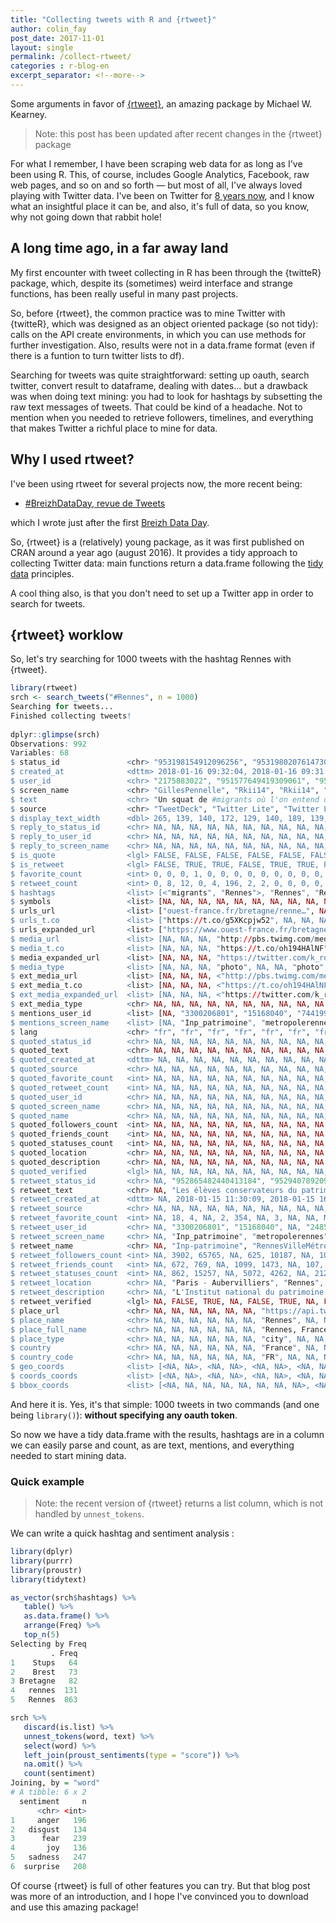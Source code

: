 ```yaml
---
title: "Collecting tweets with R and {rtweet}"
author: colin_fay
post_date: 2017-11-01
layout: single
permalink: /collect-rtweet/
categories : r-blog-en
excerpt_separator: <!--more-->
---
```


Some arguments in favor of [{rtweet}](https://CRAN.R-project.org/package=rtweet ), an amazing package by Michael W. Kearney. 

<!--more-->

> Note: this post has been updated after recent changes in the {rtweet} package

For what I remember, I have been scraping web data for as long as I've been using R. This, of course, includes Google Analytics, Facebook, raw web pages, and so on and so forth — but most of all, I've always loved playing with Twitter data. I've been on Twitter for [8 years now](https://twitter.com/_ColinFay/status/922304944971173888), and I know what an insightful place it can be, and also, it's full of data, so you know, why not going down that rabbit hole! 

## A long time ago, in a far away land

My first encounter with tweet collecting in R has been through the {twitteR} package, which, despite its (sometimes) weird interface and strange functions, has been really useful in many past projects.

So, before {rtweet}, the common practice was to mine Twitter with {twitteR}, which was designed as an object oriented package (so not tidy): calls on the API create environments, in which you can use methods for further investigation. Also, results were not in a data.frame format (even if there is a funtion to turn twitter lists to df). 

Searching for tweets was quite straightforward: setting up oauth, search twitter, convert result to dataframe, dealing with dates... but a drawback was when doing text mining: you had to look for hashtags by subsetting the raw text messages of tweets. That could be kind of a headache. Not to mention when you needed to retrieve followers, timelines, and everything that makes Twitter a richful place to mine for data. 

## Why I used rtweet? 


I've been using rtweet for several projects now, the more recent being: 

+ [#BreizhDataDay, revue de Tweets](http://breizhdataclub.org/breizhdataday-revue-de-tweets/) 

which I wrote just after the first [Breizh Data Day](https://breizhdataday.github.io/). 

So, {rtweet} is a (relatively) young package, as it was first published on CRAN around a year ago (august 2016). It provides a tidy approach to collecting Twitter data: main functions return a data.frame following the [tidy data](http://vita.had.co.nz/papers/tidy-data.html) principles.

A cool thing also, is that you don't need to set up a Twitter app in order to search for tweets.

## {rtweet} worklow

So, let's try searching for 1000 tweets with the hashtag Rennes with {rtweet}.

```r
library(rtweet)
srch <- search_tweets("#Rennes", n = 1000)
Searching for tweets...
Finished collecting tweets!
  
dplyr::glimpse(srch)
Observations: 992
Variables: 68
$ status_id               <chr> "953198154912096256", "953198020761473025", "953197760425152512...
$ created_at              <dttm> 2018-01-16 09:32:04, 2018-01-16 09:31:32, 2018-01-16 09:30:30,...
$ user_id                 <chr> "2175883022", "951577649419309061", "951577649419309061", "3558...
$ screen_name             <chr> "GillesPennelle", "Rkii14", "Rkii14", "k_rol18Quai", "Loulou183...
$ text                    <chr> "Un squat de #migrants où l'on entend des femmes hurler à proxi...
$ source                  <chr> "TweetDeck", "Twitter Lite", "Twitter Lite", "Twitter for iPhon...
$ display_text_width      <dbl> 265, 139, 140, 172, 129, 140, 189, 139, 216, 68, 68, 95, 214, 2...
$ reply_to_status_id      <chr> NA, NA, NA, NA, NA, NA, NA, NA, NA, NA, NA, NA, NA, NA, NA, NA,...
$ reply_to_user_id        <chr> NA, NA, NA, NA, NA, NA, NA, NA, NA, NA, NA, NA, NA, NA, NA, NA,...
$ reply_to_screen_name    <chr> NA, NA, NA, NA, NA, NA, NA, NA, NA, NA, NA, NA, NA, NA, NA, NA,...
$ is_quote                <lgl> FALSE, FALSE, FALSE, FALSE, FALSE, FALSE, FALSE, FALSE, FALSE, ...
$ is_retweet              <lgl> FALSE, TRUE, TRUE, FALSE, TRUE, TRUE, FALSE, TRUE, FALSE, FALSE...
$ favorite_count          <int> 0, 0, 0, 1, 0, 0, 0, 0, 0, 0, 0, 0, 0, 1, 0, 0, 0, 0, 0, 0, 1, ...
$ retweet_count           <int> 0, 8, 12, 0, 4, 196, 2, 2, 0, 0, 0, 0, 0, 0, 2, 0, 8, 0, 0, 73,...
$ hashtags                <list> [<"migrants", "Rennes">, "Rennes", "Rennes", <"expo", "art", "...
$ symbols                 <list> [NA, NA, NA, NA, NA, NA, NA, NA, NA, NA, NA, NA, NA, NA, NA, N...
$ urls_url                <list> ["ouest-france.fr/bretagne/renne…", NA, NA, NA, "ouest-france....
$ urls_t.co               <list> ["https://t.co/g5XKcpjw52", NA, NA, NA, "https://t.co/1RjY8KA9...
$ urls_expanded_url       <list> ["https://www.ouest-france.fr/bretagne/rennes-35000/rennes-pre...
$ media_url               <list> [NA, NA, NA, "http://pbs.twimg.com/media/DTpvkwDW0AAFoOy.jpg",...
$ media_t.co              <list> [NA, NA, NA, "https://t.co/oh194HAlNF", NA, NA, "https://t.co/...
$ media_expanded_url      <list> [NA, NA, NA, "https://twitter.com/k_rol18Quai/status/953196971...
$ media_type              <list> [NA, NA, NA, "photo", NA, NA, "photo", NA, NA, NA, NA, NA, "ph...
$ ext_media_url           <list> [NA, NA, NA, <"http://pbs.twimg.com/media/DTpvkwDW0AAFoOy.jpg"...
$ ext_media_t.co          <list> [NA, NA, NA, <"https://t.co/oh194HAlNF", "https://t.co/oh194HA...
$ ext_media_expanded_url  <list> [NA, NA, NA, <"https://twitter.com/k_rol18Quai/status/95319697...
$ ext_media_type          <chr> NA, NA, NA, NA, NA, NA, NA, NA, NA, NA, NA, NA, NA, NA, NA, NA,...
$ mentions_user_id        <list> [NA, "3300206801", "15168040", "74419919", "2485423957", "4569...
$ mentions_screen_name    <list> [NA, "Inp_patrimoine", "metropolerennes", "mabanque_bnpp", "di...
$ lang                    <chr> "fr", "fr", "fr", "fr", "fr", "fr", "fr", "fr", "fr", "fr", "fr...
$ quoted_status_id        <chr> NA, NA, NA, NA, NA, NA, NA, NA, NA, NA, NA, "953193542494707712...
$ quoted_text             <chr> NA, NA, NA, NA, NA, NA, NA, NA, NA, NA, NA, "Petra ober e miz G...
$ quoted_created_at       <dttm> NA, NA, NA, NA, NA, NA, NA, NA, NA, NA, NA, 2018-01-16 09:13:4...
$ quoted_source           <chr> NA, NA, NA, NA, NA, NA, NA, NA, NA, NA, NA, NA, NA, NA, NA, NA,...
$ quoted_favorite_count   <int> NA, NA, NA, NA, NA, NA, NA, NA, NA, NA, NA, 0, NA, NA, NA, NA, ...
$ quoted_retweet_count    <int> NA, NA, NA, NA, NA, NA, NA, NA, NA, NA, NA, 0, NA, NA, NA, NA, ...
$ quoted_user_id          <chr> NA, NA, NA, NA, NA, NA, NA, NA, NA, NA, NA, "15168040", NA, NA,...
$ quoted_screen_name      <chr> NA, NA, NA, NA, NA, NA, NA, NA, NA, NA, NA, "metropolerennes", ...
$ quoted_name             <chr> NA, NA, NA, NA, NA, NA, NA, NA, NA, NA, NA, "RennesVilleMétropo...
$ quoted_followers_count  <int> NA, NA, NA, NA, NA, NA, NA, NA, NA, NA, NA, 65765, NA, NA, NA, ...
$ quoted_friends_count    <int> NA, NA, NA, NA, NA, NA, NA, NA, NA, NA, NA, 769, NA, NA, NA, NA...
$ quoted_statuses_count   <int> NA, NA, NA, NA, NA, NA, NA, NA, NA, NA, NA, 15257, NA, NA, NA, ...
$ quoted_location         <chr> NA, NA, NA, NA, NA, NA, NA, NA, NA, NA, NA, "Rennes", NA, NA, N...
$ quoted_description      <chr> NA, NA, NA, NA, NA, NA, NA, NA, NA, NA, NA, "Twitter officiel d...
$ quoted_verified         <lgl> NA, NA, NA, NA, NA, NA, NA, NA, NA, NA, NA, TRUE, NA, NA, NA, N...
$ retweet_status_id       <chr> NA, "952865482440413184", "952940789209948160", NA, "9530556116...
$ retweet_text            <chr> NA, "Les élèves conservateurs du patrimoine de la promotion 201...
$ retweet_created_at      <dttm> NA, 2018-01-15 11:30:09, 2018-01-15 16:29:23, NA, 2018-01-16 0...
$ retweet_source          <chr> NA, NA, NA, NA, NA, NA, NA, NA, NA, NA, NA, NA, NA, NA, NA, NA,...
$ retweet_favorite_count  <int> NA, 18, 4, NA, 2, 354, NA, 3, NA, NA, NA, NA, NA, NA, 3, NA, 3,...
$ retweet_user_id         <chr> NA, "3300206801", "15168040", NA, "2485423957", "456900236", NA...
$ retweet_screen_name     <chr> NA, "Inp_patrimoine", "metropolerennes", NA, "dirloACJE91", "na...
$ retweet_name            <chr> NA, "Inp-patrimoine", "RennesVilleMétropole", NA, "François ROQ...
$ retweet_followers_count <int> NA, 3902, 65765, NA, 625, 10187, NA, 100, NA, NA, NA, NA, NA, N...
$ retweet_friends_count   <int> NA, 672, 769, NA, 1099, 1473, NA, 107, NA, NA, NA, NA, NA, NA, ...
$ retweet_statuses_count  <int> NA, 862, 15257, NA, 5072, 4262, NA, 212, NA, NA, NA, NA, NA, NA...
$ retweet_location        <chr> NA, "Paris - Aubervilliers", "Rennes", NA, "France", "Rennes", ...
$ retweet_description     <chr> NA, "L'Institut national du patrimoine est un établissement d'e...
$ retweet_verified        <lgl> NA, FALSE, TRUE, NA, FALSE, TRUE, NA, FALSE, NA, NA, NA, NA, NA...
$ place_url               <chr> NA, NA, NA, NA, NA, NA, "https://api.twitter.com/1.1/geo/id/626...
$ place_name              <chr> NA, NA, NA, NA, NA, NA, "Rennes", NA, NA, NA, NA, NA, NA, NA, N...
$ place_full_name         <chr> NA, NA, NA, NA, NA, NA, "Rennes, France", NA, NA, NA, NA, NA, N...
$ place_type              <chr> NA, NA, NA, NA, NA, NA, "city", NA, NA, NA, NA, NA, NA, NA, NA,...
$ country                 <chr> NA, NA, NA, NA, NA, NA, "France", NA, NA, NA, NA, NA, NA, NA, N...
$ country_code            <chr> NA, NA, NA, NA, NA, NA, "FR", NA, NA, NA, NA, NA, NA, NA, NA, N...
$ geo_coords              <list> [<NA, NA>, <NA, NA>, <NA, NA>, <NA, NA>, <NA, NA>, <NA, NA>, <...
$ coords_coords           <list> [<NA, NA>, <NA, NA>, <NA, NA>, <NA, NA>, <NA, NA>, <NA, NA>, <...
$ bbox_coords             <list> [<NA, NA, NA, NA, NA, NA, NA, NA>, <NA, NA, NA, NA, NA, NA, NA...
```

And here it is. Yes, it's that simple: 1000 tweets in two commands (and one being `library()`): __without specifying any oauth token__. 

So now we have a tidy data.frame with the results, hashtags are in a column we can easily parse and count, as are text, mentions, and everything needed to start mining data. 

### Quick example

> Note: the recent version of {rtweet} returns a list column, which is not handled by `unnest_tokens`. 

We can write a quick hashtag and sentiment analysis : 

```r
library(dplyr)
library(purrr)
library(proustr)
library(tidytext)

as_vector(srch$hashtags) %>% 
   table() %>% 
   as.data.frame() %>% 
   arrange(Freq) %>% 
   top_n(5)
Selecting by Freq
         . Freq
1    Stups   64
2    Brest   73
3 Bretagne   82
4   rennes  131
5   Rennes  863

srch %>% 
   discard(is.list) %>%
   unnest_tokens(word, text) %>%
   select(word) %>%
   left_join(proust_sentiments(type = "score")) %>%
   na.omit() %>%
   count(sentiment)
Joining, by = "word"
# A tibble: 6 x 2
  sentiment     n
      <chr> <int>
1     anger   196
2   disgust   134
3      fear   239
4       joy   136
5   sadness   247
6  surprise   208
```

Of course {rtweet} is full of other features you can try. But that blog post was more of an introduction, and I hope I've convinced you to download and use this amazing package!